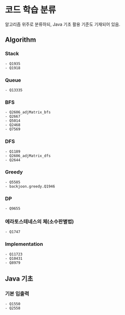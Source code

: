 # 코드 학습 분류
알고리즘 위주로 분류하되, Java 기초 활용 기준도 기재되어 있음.

## Algorithm

### Stack
    - Q1935
    - Q1918
### Queue
    - Q13335
### BFS
    - Q2606_adjMatrix_bfs
    - Q2667
    - Q5014
    - Q2468
    - Q7569
### DFS
    - Q1189
    - Q2606_adjMatrix_dfs
    - Q2644
### Greedy
    - Q5585
    - backjoon.greedy.Q1946
### DP
    - Q9655
### 에라토스테네스의 체(소수판별법)
    - Q1747
### Implementation
    - Q11723
    - Q10431
    - Q8979
## Java 기초
### 기본 입출력
    - Q1550
    - Q2558